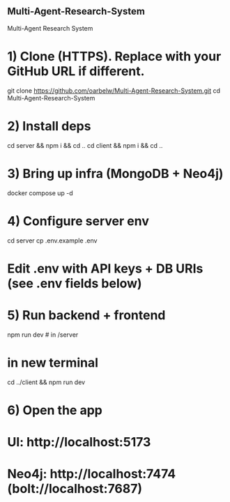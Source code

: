 ## Multi-Agent-Research-System
Multi-Agent Research System

# 1) Clone (HTTPS). Replace with your GitHub URL if different.
git clone https://github.com/oarbelw/Multi-Agent-Research-System.git
cd Multi-Agent-Research-System

# 2) Install deps
cd server && npm i && cd ..
cd client && npm i && cd ..

# 3) Bring up infra (MongoDB + Neo4j)
docker compose up -d

# 4) Configure server env
cd server
cp .env.example .env
# Edit .env with API keys + DB URIs (see .env fields below)

# 5) Run backend + frontend
npm run dev            # in /server
# in new terminal
cd ../client && npm run dev

# 6) Open the app
# UI:      http://localhost:5173
# Neo4j:   http://localhost:7474  (bolt://localhost:7687)
